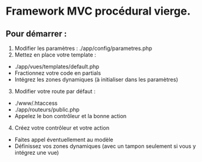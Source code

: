 # Framework MVC procédural vierge.
## Pour démarrer :
1.  Modifier les paramètres : ./app/config/parametres.php
2.  Mettez en place votre template :
*   ./app/vues/templates/default.php
*   Fractionnez votre code en partials
*   Intégrez les zones dynamiques (à initialiser dans les paramètres)
3.  Modifier votre route par défaut :
*   ./www/.htaccess
*   ./app/routeurs/public.php
*   Appelez le bon contrôleur et la bonne action
4.  Créez votre contrôleur et votre action
*   Faites appel éventuellement au modèle
*   Définissez vos zones dynamiques (avec un tampon seulement si vous y intégrez une vue)
